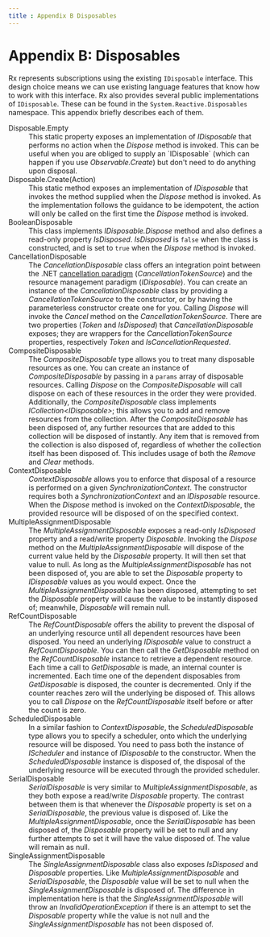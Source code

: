 ```yaml
---
title : Appendix B Disposables
---
```


# Appendix B: Disposables
    
Rx represents subscriptions using the existing `IDisposable` interface. This design choice means we can use existing language features that know how to work with this interface. Rx also provides several public implementations of `IDisposable`. These can be found in the `System.Reactive.Disposables` namespace. This appendix briefly describes each of them.


<dl>
    <dt>Disposable.Empty</dt>
    <dd>
        This static property exposes an implementation of <em>IDisposable</em> that performs no action when the <em>Dispose</em> method is invoked. This can be useful when you are obliged to supply an `IDisposable` (which can happen if you use <em>Observable.Create</em>) but don't need to do anything upon disposal.</dd>
    <dt>Disposable.Create(Action)</dt>
    <dd>
        This static method exposes an implementation of <em>IDisposable</em> that invokes the method supplied when the <em>Dispose</em> method is invoked. As the implementation follows the guidance to be idempotent, the action will only be called on the first time the <em>Dispose</em> method is invoked.</dd>
    <dt>BooleanDisposable</dt>
    <dd>
        This class implements <em>IDisposable.Dispose</em> method and also defines a read-only property <em>IsDisposed</em>. <em>IsDisposed</em> is <code>false</code> when the class is constructed, and is set to <code>true</code> when the <em>Dispose</em> method is invoked.
    </dd>
    <dt>CancellationDisposable</dt>
    <dd>
        The <em>CancellationDisposable</em> class offers an integration point between the .NET <a href="http://msdn.microsoft.com/en-us/library/dd997364.aspx">cancellation paradigm</a> (<em>CancellationTokenSource</em>) and the resource management paradigm (<em>IDisposable</em>). You can create an instance of the <em>CancellationDisposable</em> class by providing a <em>CancellationTokenSource</em> to the constructor, or by having the parameterless constructor create one for you. Calling <em>Dispose</em> will invoke the <em>Cancel</em> method on the <em>CancellationTokenSource</em>. There are two properties (<em>Token</em> and <em>IsDisposed</em>) that <em>CancellationDisposable</em> exposes; they are wrappers for the <em>CancellationTokenSource</em> properties, respectively <em>Token</em> and <em>IsCancellationRequested</em>.
    </dd>
    <dt>CompositeDisposable</dt>
    <dd>
        The <em>CompositeDisposable</em> type allows you to treat many disposable resources as one. You can create an instance of <em>CompositeDisposable</em> by passing in a <code>params</code> array of disposable resources. Calling <em>Dispose</em> on the <em>CompositeDisposable</em> will call dispose on each of these resources in the order they were provided. Additionally, the <em>CompositeDisposable</em> class implements <em>ICollection&lt;IDisposable&gt;</em>; this allows you to add and remove resources from the collection. After the <em>CompositeDisposable</em> has been disposed of, any further resources that are added to this collection will be disposed of instantly. Any item that is removed from the collection is also disposed of, regardless of whether the collection itself has been disposed of. This includes usage of both the <em>Remove</em> and <em>Clear</em> methods.
    </dd>
    <dt>ContextDisposable</dt>
    <dd>
        <em>ContextDisposable</em> allows you to enforce that disposal of a resource is performed on a given <em>SynchronizationContext</em>. The constructor requires both a <em>SynchronizationContext</em> and an <em>IDisposable</em> resource. When the <em>Dispose</em> method is invoked on the <em>ContextDisposable</em>, the provided resource will be disposed of on the specified context.
    </dd>
    <dt>MultipleAssignmentDisposable</dt>
    <dd>
        The <em>MultipleAssignmentDisposable</em> exposes a read-only <em>IsDisposed</em> property and a read/write property <em>Disposable</em>. Invoking the <em>Dispose</em> method on the <em>MultipleAssignmentDisposable</em> will dispose of the current value held by the <em>Disposable</em> property. It will then set that value to null. As long as the <em>MultipleAssignmentDisposable</em> has not been disposed of, you are able to set the <em>Disposable</em> property to <em>IDisposable</em> values as you would expect. Once the <em>MultipleAssignmentDisposable</em> has been disposed, attempting to set the <em>Disposable</em> property will cause the value to be instantly disposed of; meanwhile, <em>Disposable</em> will remain null.
    </dd>
    <dt>RefCountDisposable</dt>
    <dd>
        The <em>RefCountDisposable</em> offers the ability to prevent the disposal of an underlying resource until all dependent resources have been disposed. You need an underlying <em>IDisposable</em> value to construct a <em>RefCountDisposable</em>. You can then call the <em>GetDisposable</em> method on the <em>RefCountDisposable</em> instance to retrieve a dependent resource. Each time a call to <em>GetDisposable</em> is made, an internal counter is incremented. Each time one of the dependent disposables from <em>GetDisposable</em> is disposed, the counter is decremented. Only if the counter reaches zero will the underlying be disposed of. This allows you to call <em>Dispose</em> on the <em>RefCountDisposable</em> itself before or after the count is zero.
    </dd>
    <dt>ScheduledDisposable</dt>
    <dd>
        In a similar fashion to <em>ContextDisposable</em>, the <em>ScheduledDisposable</em> type allows you to specify a scheduler, onto which the underlying resource will be disposed. You need to pass both the instance of <em>IScheduler</em> and instance of <em>IDisposable</em> to the constructor. When the <em>ScheduledDisposable</em> instance is disposed of, the disposal of the underlying resource will be executed through the provided scheduler.
    </dd>
    <dt>SerialDisposable</dt>
    <dd>
        <em>SerialDisposable</em> is very similar to <em>MultipleAssignmentDisposable</em>, as they both expose a read/write <em>Disposable</em> property. The contrast between them is that whenever the <em>Disposable</em> property is set on a <em>SerialDisposable</em>, the previous value is disposed of. Like the <em>MultipleAssignmentDisposable</em>, once the <em>SerialDisposable</em> has been disposed of, the <em>Disposable</em> property will be set to null and any further attempts to set it will have the value disposed of. The value will remain as null.
    </dd>
    <dt>SingleAssignmentDisposable</dt>
    <dd>
        The <em>SingleAssignmentDisposable</em> class also exposes <em>IsDisposed</em> and <em>Disposable</em> properties. Like <em>MultipleAssignmentDisposable</em> and <em>SerialDisposable</em>, the <em>Disposable</em> value will be set to null when the <em>SingleAssignmentDisposable</em> is disposed of. The difference in implementation here is that the <em>SingleAssignmentDisposable</em> will throw an <em>InvalidOperationException</em> if there is an attempt to set the <em>Disposable</em> property while the value is not null and the <em>SingleAssignmentDisposable</em> has not been disposed of.
    </dd>
</dl>

<!-- 
TODO: we recently made SingleAssignmentDisposableValue public after a request to do so. This also doesn't mention MultipleAssignmentDisposableValue, which has been around for a while.


TODO: ICancelable?

TODO: StableCompositeDisposable?


TODO: fit this in?

```csharp
namespace System.Reactive.Disposables
{
    public static class Disposable
    {
    // Gets the disposable that does nothing when disposed.
    public static IDisposable Empty { get {...} }

    // Creates the disposable that invokes the specified action when disposed.
    public static IDisposable Create(Action dispose)
    {...}
    }
}
```


As you can see it exposes two members: `Empty` and `Create`. The `Empty` method allows you get a stub instance of an `IDisposable` that does nothing when `Dispose()` is called. This is useful for when you need to fulfil an interface requirement that returns an `IDisposable` but you have no specific implementation that is relevant.

The other overload is the `Create` factory method which allows you to pass an `Action` to be invoked when the instance is disposed. The `Create` method will ensure the standard Dispose semantics, so calling `Dispose()` multiple times will only invoke the delegate you provide once:

```csharp
var disposable = Disposable.Create(() => Console.WriteLine("Being disposed."));
Console.WriteLine("Calling dispose...");
disposable.Dispose();
Console.WriteLine("Calling again...");
disposable.Dispose();
```

Output:

```
Calling dispose...
Being disposed.
Calling again...
```

Note that "Being disposed." is only printed once. -->
